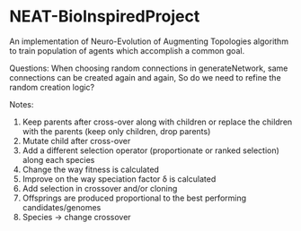 # NEAT-BioInspiredProject
An implementation of Neuro-Evolution of Augmenting Topologies algorithm to train population of agents which accomplish a common goal.



Questions:
When choosing random connections in generateNetwork, same connections can be created again and again, So do we need to refine the random creation logic? 

Notes:
1. Keep parents after cross-over along with children or replace the children with the parents (keep only children, drop parents)
2. Mutate child after cross-over
3. Add a different selection operator (proportionate or ranked selection) along each species
4. Change the way fitness is calculated
5. Improve on the way speciation factor δ is calculated
6. Add selection in crossover and/or cloning
7. Offsprings are produced proportional to the best performing candidates/genomes
8. Species -> change crossover